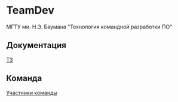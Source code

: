 # TeamDev
МГТУ ми. Н.Э. Баумана "Технология командной разработки ПО"

## Документация

[ТЗ](../../wiki/TZ)

## Команда

[Участники команды](../../wiki/Участники-проекта)
